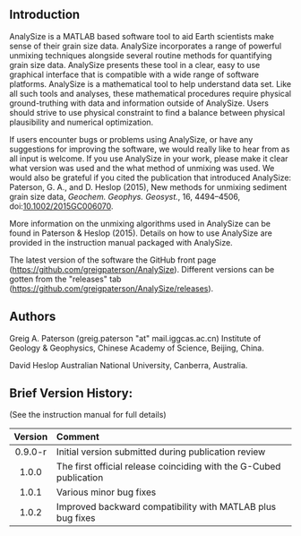 ## Introduction
AnalySize is a MATLAB based software tool to aid Earth scientists make sense of their grain size data. AnalySize incorporates a range of powerful unmixing techniques alongside several routine methods for quantifying grain size data. AnalySize presents these tool in a clear, easy to use graphical interface that is compatible with a wide range of software platforms. AnalySize is a mathematical tool to help understand data set. Like all such tools and analyses, these mathematical procedures require physical ground-truthing with data and information outside of AnalySize. Users should strive to use physical constraint to find a balance between physical plausibility and numerical optimization.

If users encounter bugs or problems using AnalySize, or have any suggestions for improving the software, we would really like to hear from as all input is welcome. If you use AnalySize in your work, please make it clear what version was used and the what method of unmixing was used. We would also be grateful if you cited the publication that introduced AnalySize: Paterson, G. A., and D. Heslop (2015), New methods for unmixing sediment grain size data, _Geochem. Geophys. Geosyst._, 16, 4494–4506, doi:[10.1002/2015GC006070](http://dx.doi.org/10.1002/2015GC006070).

More information on the unmixing algorithms used in AnalySize can be found in Paterson & Heslop (2015). Details on how to use AnalySize are provided in the instruction manual packaged with AnalySize.

The latest version of the software the GitHub front page (https://github.com/greigpaterson/AnalySize). Different versions can be gotten from the "releases" tab (https://github.com/greigpaterson/AnalySize/releases).

## Authors
Greig A. Paterson (greig.paterson "at" mail.iggcas.ac.cn)
Institute of Geology & Geophysics, Chinese Academy of Science, Beijing, China.

David Heslop
Australian National University, Canberra, Australia.



## Brief Version History:
(See the instruction manual for full details)

|	Version 	|	Comment	|
|:-------------:|:--------- |
| 0.9.0-r  | Initial version submitted during publication review |
| 1.0.0   | The first official release coinciding with the G-Cubed publication |
| 1.0.1   | Various minor bug fixes |
| 1.0.2   | Improved backward compatibility with MATLAB plus bug fixes |
